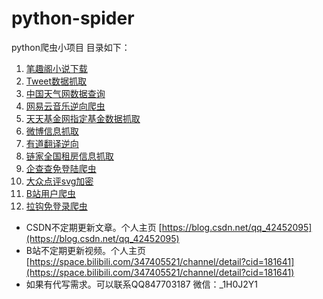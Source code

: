 # python-spider
python爬虫小项目
目录如下：
1. [笔趣阁小说下载](https://github.com/monkey-hjy/python-spider/tree/main/biqu)
2. [Tweet数据抓取](https://github.com/monkey-hjy/python-spider/tree/main/tweet)
3. [中国天气网数据查询](https://github.com/monkey-hjy/python-spider/tree/main/weather)
4. [网易云音乐逆向爬虫](https://github.com/monkey-hjy/python-spider/tree/main/music163)
5. [天天基金网指定基金数据抓取](https://github.com/monkey-hjy/python-spider/tree/main/jijin)
6. [微博信息抓取](https://github.com/monkey-hjy/python-spider/tree/main/weibo)
7. [有道翻译逆向](https://github.com/monkey-hjy/python-spider/tree/main/youdao)
8. [链家全国租房信息抓取](https://github.com/monkey-hjy/python-spider/tree/main/lianjia)
9. [企查查免登陆爬虫](https://github.com/monkey-hjy/python-spider/tree/main/qcc)
10. [大众点评svg加密](https://github.com/monkey-hjy/python-spider/tree/main/dzdp_svg)
11. [B站用户爬虫](https://github.com/monkey-hjy/python-spider/tree/main/bilibili)
12. [拉钩免登录爬虫](https://github.com/monkey-hjy/python-spider/blob/main/lagou)


- CSDN不定期更新文章。个人主页 [https://blog.csdn.net/qq_42452095](https://blog.csdn.net/qq_42452095)
- B站不定期更新视频。个人主页 [https://space.bilibili.com/347405521/channel/detail?cid=181641](https://space.bilibili.com/347405521/channel/detail?cid=181641)
- 如果有代写需求。可以联系QQ847703187  微信：_1H0J2Y1
